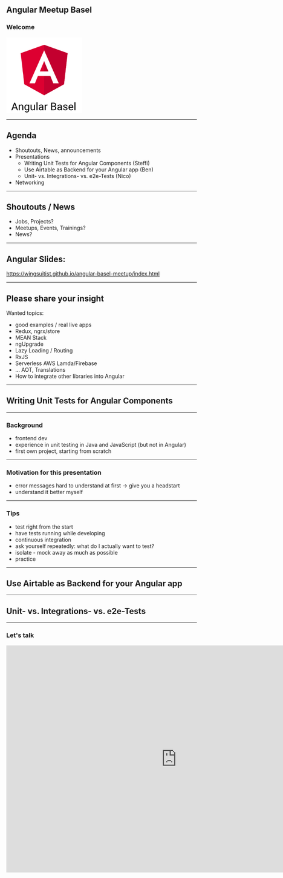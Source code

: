 ## Angular Meetup Basel

### Welcome

<img src="theme/assets/angular2-basel.png" style="height:200px">

----

## Agenda

*   Shoutouts, News, announcements
*   Presentations
    *   Writing Unit Tests for Angular Components (Steffi)
    *   Use Airtable as Backend for your Angular app (Ben)
    *   Unit- vs. Integrations- vs. e2e-Tests (Nico)
*   Networking


----

## Shoutouts / News

*   Jobs, Projects?
*   Meetups, Events, Trainings?
*   News?


----

## Angular Slides:

<https://wingsuitist.github.io/angular-basel-meetup/index.html>

----

## Please share your insight

Wanted topics:

*   good examples / real live apps
*   Redux, ngrx/store
*   MEAN Stack
*   ngUpgrade
*   Lazy Loading / Routing
*   RxJS
*   Serverless AWS Lamda/Firebase
*   ... AOT, Translations
*   How to integrate other libraries into Angular


---

## Writing Unit Tests for Angular Components


----

### Background

*   frontend dev
*   experience in unit testing in Java and JavaScript (but not in Angular)
*   first own project, starting from scratch

----

### Motivation for this presentation
*   error messages hard to understand at first -> give you a headstart
*   understand it better myself

----

### Tips

*   test right from the start
*   have tests running while developing
*   continuous integration
*   ask yourself repeatedly: what do I actually want to test?
*   isolate - mock away as much as possible
*   practice

---

## Use Airtable as Backend for your Angular app

---

## Unit- vs. Integrations- vs. e2e-Tests

---

### Let's talk

<iframe src="https://giphy.com/embed/26ufbjVtvdCaikoP6" width="900" height="600" frameBorder="0" class="giphy-embed" allowFullScreen></iframe>
